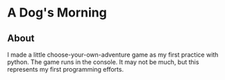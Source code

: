 # A Dog's Morning

## About

I made a little choose-your-own-adventure game as my first practice with python. The game runs in the console. It may not be much, but this represents my first programming efforts.
